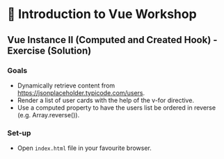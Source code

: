 # 💪 Introduction to Vue Workshop

## Vue Instance II (Computed and Created Hook) - Exercise (Solution)

### Goals

* Dynamically retrieve content from https://jsonplaceholder.typicode.com/users.
* Render a list of user cards with the help of the v-for directive.
* Use a computed property to have the users list be ordered in reverse (e.g. Array.reverse()).

### Set-up

* Open `index.html` file in your favourite browser.
